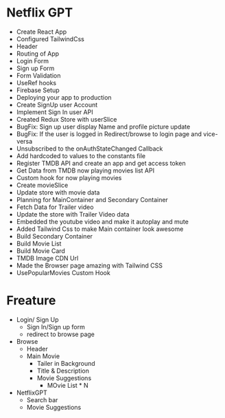 # Netflix GPT

- Create React App
- Configured TailwindCss
- Header
- Routing of App
- Login Form
- Sign up Form
- Form Validation
- UseRef hooks
- Firebase Setup
- Deploying your app to production
- Create SignUp user Account
- Implement Sign In user API
- Created Redux Store with userSlice
- BugFix: Sign up user display Name and profile picture update
- BugFix: If the user is logged in Redirect/browse to login page and vice-versa
- Unsubscribed to the onAuthStateChanged Callback
- Add hardcoded to values to the constants file
- Register TMDB API and create an app and get access token
- Get Data from TMDB now playing movies list API
- Custom hook for now playing movies
- Create movieSlice
- Update store with movie data
- Planning for MainContainer and Secondary Container
- Fetch Data for Trailer video
- Update the store with Trailer Video data
- Embedded the youtube video and make it autoplay and mute
- Added Tailwind Css to make Main container look awesome
- Build Secondary Container
- Build Movie List
- Build Movie Card
- TMDB Image CDN Url
- Made the Browser page amazing with Tailwind CSS
- UsePopularMovies Custom Hook

# Freature

- Login/ Sign Up
  - Sign In/Sign up form
  - redirect to browse page
- Browse
  - Header
  - Main Movie
    - Tailer in Background
    - Title & Description
    - Movie Suggestions
      - MOvie List \* N
- NetflixGPT
  - Search bar
  - Movie Suggestions

